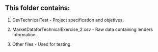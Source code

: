 ## This folder contains:

1) DevTechnicalTest - Project specification and objetives.

2) MarketDataforTechnicalExercise_2.csv - Raw data containing lenders information.

3) Other files - Used for testing.
